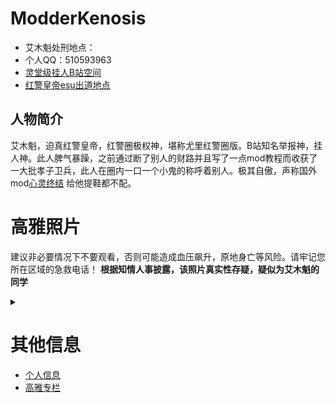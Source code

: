 # ModderKenosis
- 艾木魁处刑地点：
- 个人QQ：510593963
- [灵堂级挂人B站空间](https://b23.tv/6ghQHAd)
- [红警皇帝esu出道地点](https://esu.dog/崔哲元)
## 人物简介
艾木魁，迫真红警皇帝，红警圈极权神，堪称尤里红警圈版。B站知名举报神，挂人神。此人脾气暴躁，之前通过断了别人的财路并且写了一点mod教程而收获了一大批孝子卫兵，此人在圈内一口一个小鬼的称呼着别人。极其自傲，声称国外mod[心灵终结](http://mentalomega.com)
给他提鞋都不配。

# 高雅照片
​
​建议非必要情况下不要观看，否则可能造成血压飙升，原地身亡等风险。请牢记您所在区域的急救电话！
**根据知情人事披露，该照片真实性存疑，疑似为艾木魁的同学**
​<details>​
​<summary></summary>​
![​image​](240px-Czy.jpg)
</details>

# 其他信息
- [个人信息](pages/个人信息.md)
- [高雅专栏](pages/高雅专栏.md)
